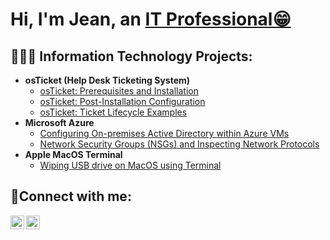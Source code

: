 <h1>Hi, I'm Jean, an <a href="https://linkedin.com/in/jeannoel0716">IT Professional😁</a></h1>

<h2>👨🏾‍💻 Information Technology Projects:</h2>

- <b>osTicket (Help Desk Ticketing System)</b>
  - [osTicket: Prerequisites and Installation](https://github.com/JeanNoel98/OS-Ticket-installation)
  - [osTicket: Post-Installation Configuration](https://github.com/JeanNoel98/osTicket-Post-Installation-Configuration)
  - [osTicket: Ticket Lifecycle Examples](https://github.com/JeanNoel98/osTicket-Ticket-Lifecycle)
- <b>Microsoft Azure</b>
  - [Configuring On-premises Active Directory within Azure VMs](https://github.com/JeanNoel98/Configuring-On-premises-Active-Directory-within-Azure-VMs/blob/main/README.md)
  - [Network Security Groups (NSGs) and Inspecting Network Protocols](https://github.com/JeanNoel98/Azure-NSGs-Network-Protocols/blob/main/README.md)
- <b>Apple MacOS Terminal</b>
  - [Wiping USB drive on MacOS using Terminal](https://github.com/joshmadakorcc/configure-ad)
  
<h2>🤳Connect with me:</h2>

[<img align="left" alt="Jean | LinkedIn" width="22px" src="https://cdn.jsdelivr.net/npm/simple-icons@v3/icons/linkedin.svg" />][linkedin]
[<img align="left" alt="Jean | Instagram" width="22px" src="https://cdn.jsdelivr.net/npm/simple-icons@v3/icons/instagram.svg" />][instagram]

[instagram]: https://www.instagram.com/official.noxl
[linkedin]: https://linkedin.com/in/jeannoel0716

